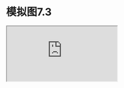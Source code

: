 # 模拟图7.3

<iframe src="https://blog.hohoweiya.xyz/rmd/%E5%8D%95%E4%BD%8D%E6%A0%B9%E6%A3%80%E9%AA%8C%E5%AE%9E%E9%AA%8C.html" id = "rmd"></iframe>

